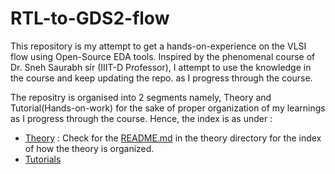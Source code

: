 # RTL-to-GDS2-flow
This repository is my attempt to get a hands-on-experience on the VLSI flow using Open-Source EDA tools. Inspired by the phenomenal course of Dr. Sneh Saurabh sir (IIIT-D Professor), I attempt to use the knowledge in the course and keep updating the repo. as I progress through the course.

The repositry is organised into 2 segments namely, Theory and Tutorial(Hands-on-work) for the sake of proper organization of my learnings as I progress through the course. Hence, the index is as under :
- [Theory](Theory) : Check for the [README.md](Theory/README.md) in the theory directory for the index of how the theory is organized.
- [Tutorials](Tutorials.md)


